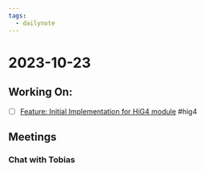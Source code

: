 ```yaml
---
tags:
  - dailynote
---
```

# 2023-10-23

## Working On:

- [ ] [Feature: Initial Implementation for HiG4 module](https://github.com/AD-SDL/hig_centrifuge_module/issues/1) #hig4


## Meetings

### Chat with Tobias


